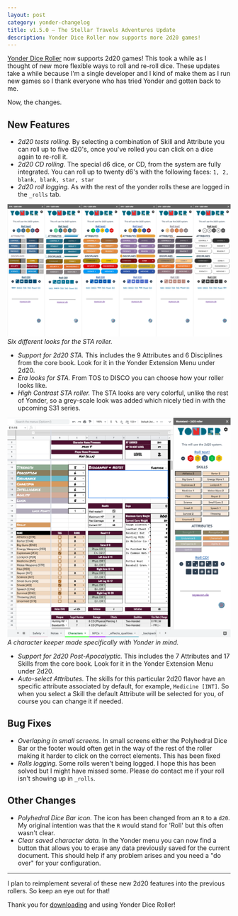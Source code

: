 ```yaml
---
layout: post
category: yonder-changelog
title: v1.5.0 – The Stellar Travels Adventures Update
description: Yonder Dice Roller now supports more 2d20 games!
---
```


[Yonder Dice Roller](https://bit.ly/3MfBnLK) now supports 2d20 games! This took a while as I thought of new more flexible ways to roll and re-roll dice. These updates take a while because I'm a single developer and I kind of make them as I run new games so I thank everyone who has tried Yonder and gotten back to me.

Now, the changes.

## New Features

- _2d20 tests rolling._ By selecting a combination of Skill and Attribute you can roll up to five d20's, once you've rolled you can click on a dice again to re-roll it.
- _2d20 CD rolling._ The special d6 dice, or CD, from the system are fully integrated. You can roll up to twenty d6's with the following faces: `1, 2, blank, blank, star, star`
- _2d20 roll logging._ As with the rest of the yonder rolls these are logged in the `_rolls` tab.

![Different 2d20 STA roller looks][sta]
_Six different looks for the STA roller._

- _Support for 2d20 STA._ This includes the 9 Attributes and 6 Disciplines from the core book. Look for it in the Yonder Extension Menu under 2d20.
- _Era looks for STA._ From TOS to DISCO you can choose how your roller looks like.
- _High Contrast STA roller._ The STA looks are very colorful, unlike the rest of Yonder, so a grey-scale look was added which nicely tied in with the upcoming S31 series.

![2d20 Post-apocalyptic roller with the character keeper][fallout]
_A character keeper made specifically with Yonder in mind._

- _Support for 2d20 Post-Apocalyptic._ This includes the 7 Attributes and 17 Skills from the core book. Look for it in the Yonder Extension Menu under 2d20.
- _Auto-select Attributes._ The skills for this particular 2d20 flavor have an specific attribute associated by default, for example, `Medicine [INT]`. So when you select a Skill the default Attribute will be selected for you, of course you can change it if needed.

## Bug Fixes

- _Overlaping in small screens._ In small screens either the Polyhedral Dice Bar or the footer would often get in the way of the rest of the roller making it harder to click on the correct elements. This has been fixed
- _Rolls logging._ Some rolls weren't being logged. I hope this has been solved but I might have missed some. Please do contact me if your roll isn't showing up in `_rolls`.

## Other Changes
- _Polyhedral Dice Bar icon._ The icon has been changed from an `R` to a `d20`. My original intention was that the `R` would stand for 'Roll' but this often wasn't clear.
- _Clear saved character data._ In the Yonder menu you can now find a button that allows you to erase any data previously saved for the current document. This should help if any problem arises and you need a "do over" for your configuration.

---

I plan to reimplement several of these new 2d20 features into the previous rollers. So keep an eye out for that!

Thank you for [downloading](https://bit.ly/3MfBnLK) and using Yonder Dice Roller!

<!--Images-->

[sta]: /yonder/screenshots/sta.png
[fallout]: /yonder/screenshots/wasteland.png
